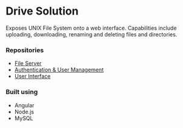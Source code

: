 # Drive Solution

Exposes UNIX File System onto a web interface. Capabilities include uploading, downloading, renaming and deleting files and directories.

### Repositories

- [File Server](https://github.com/gKushagra/cdrive-api)
- [Authentication & User Management](https://github.com/gKushagra/cdrive-admin)
- [User Interface](https://github.com/gKushagra/cdrive-client)

### Built using

- Angular
- Node.js
- MySQL
